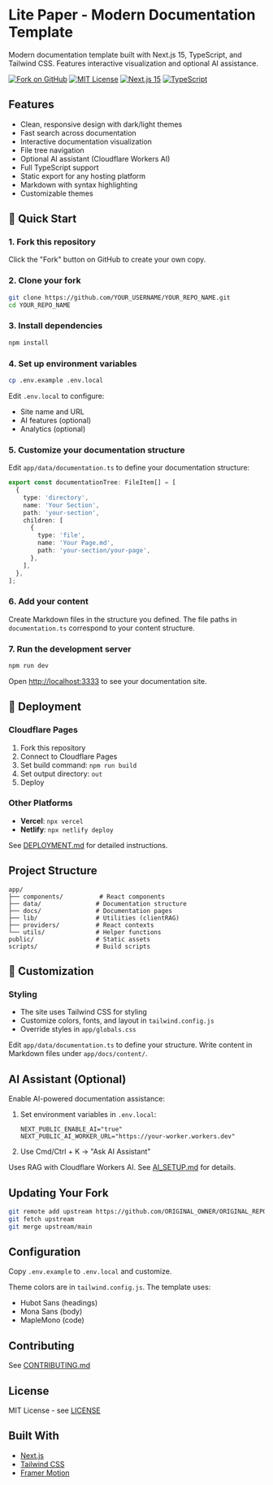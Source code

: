 # Lite Paper - Modern Documentation Template

Modern documentation template built with Next.js 15, TypeScript, and Tailwind CSS. Features interactive visualization and optional AI assistance.

[![Fork on GitHub](https://img.shields.io/badge/Fork%20on-GitHub-black?logo=github)](https://github.com/lightnolimit/lite-paper/fork)
[![MIT License](https://img.shields.io/badge/License-MIT-blue.svg)](LICENSE)
[![Next.js 15](https://img.shields.io/badge/Next.js-15.4-black)](https://nextjs.org/)
[![TypeScript](https://img.shields.io/badge/TypeScript-5.0-blue)](https://www.typescriptlang.org/)

## Features

- Clean, responsive design with dark/light themes
- Fast search across documentation
- Interactive documentation visualization
- File tree navigation
- Optional AI assistant (Cloudflare Workers AI)
- Full TypeScript support
- Static export for any hosting platform
- Markdown with syntax highlighting
- Customizable themes

## 🚀 Quick Start

### 1. Fork this repository

Click the "Fork" button on GitHub to create your own copy.

### 2. Clone your fork

```bash
git clone https://github.com/YOUR_USERNAME/YOUR_REPO_NAME.git
cd YOUR_REPO_NAME
```

### 3. Install dependencies

```bash
npm install
```

### 4. Set up environment variables

```bash
cp .env.example .env.local
```

Edit `.env.local` to configure:

- Site name and URL
- AI features (optional)
- Analytics (optional)

### 5. Customize your documentation structure

Edit `app/data/documentation.ts` to define your documentation structure:

```typescript
export const documentationTree: FileItem[] = [
  {
    type: 'directory',
    name: 'Your Section',
    path: 'your-section',
    children: [
      {
        type: 'file',
        name: 'Your Page.md',
        path: 'your-section/your-page',
      },
    ],
  },
];
```

### 6. Add your content

Create Markdown files in the structure you defined. The file paths in `documentation.ts` correspond to your content structure.

### 7. Run the development server

```bash
npm run dev
```

Open [http://localhost:3333](http://localhost:3333) to see your documentation site.

## 🚀 Deployment

### Cloudflare Pages

1. Fork this repository
2. Connect to Cloudflare Pages
3. Set build command: `npm run build`
4. Set output directory: `out`
5. Deploy

### Other Platforms

- **Vercel**: `npx vercel`
- **Netlify**: `npx netlify deploy`

See [DEPLOYMENT.md](DEPLOYMENT.md) for detailed instructions.

## Project Structure

```
app/
├── components/          # React components
├── data/               # Documentation structure
├── docs/               # Documentation pages
├── lib/                # Utilities (clientRAG)
├── providers/          # React contexts
└── utils/              # Helper functions
public/                 # Static assets
scripts/                # Build scripts
```

## 🎨 Customization

### Styling

- The site uses Tailwind CSS for styling
- Customize colors, fonts, and layout in `tailwind.config.js`
- Override styles in `app/globals.css`

Edit `app/data/documentation.ts` to define your structure. Write content in Markdown files under `app/docs/content/`.

## AI Assistant (Optional)

Enable AI-powered documentation assistance:

1. Set environment variables in `.env.local`:

   ```env
   NEXT_PUBLIC_ENABLE_AI="true"
   NEXT_PUBLIC_AI_WORKER_URL="https://your-worker.workers.dev"
   ```

2. Use Cmd/Ctrl + K → "Ask AI Assistant"

Uses RAG with Cloudflare Workers AI. See [AI_SETUP.md](AI_SETUP.md) for details.

## Updating Your Fork

```bash
git remote add upstream https://github.com/ORIGINAL_OWNER/ORIGINAL_REPO.git
git fetch upstream
git merge upstream/main
```

## Configuration

Copy `.env.example` to `.env.local` and customize.

Theme colors are in `tailwind.config.js`. The template uses:

- Hubot Sans (headings)
- Mona Sans (body)
- MapleMono (code)

## Contributing

See [CONTRIBUTING.md](CONTRIBUTING.md)

## License

MIT License - see [LICENSE](LICENSE)

## Built With

- [Next.js](https://nextjs.org/)
- [Tailwind CSS](https://tailwindcss.com/)
- [Framer Motion](https://www.framer.com/motion/)
